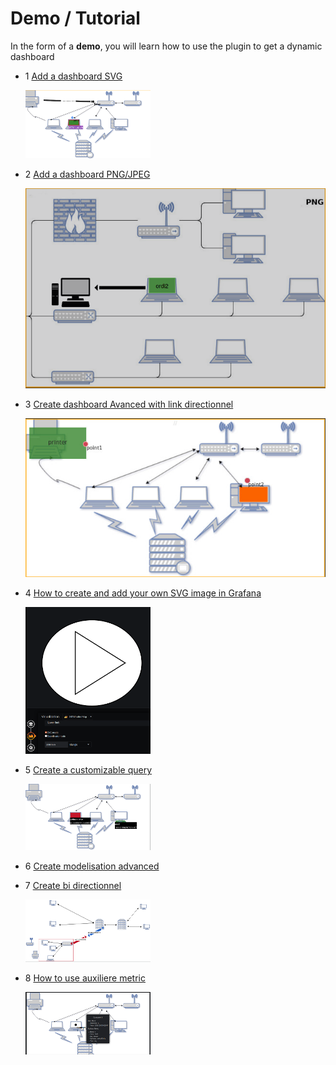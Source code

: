  
# Demo / Tutorial

In the form of a **demo**, you will learn how to use the plugin to get a dynamic dashboard


- 1 [Add a dashboard SVG](tutorial1.md)

    ![demo1](../../screenshots/demo/demo1.png)

- 2 [Add a dashboard PNG/JPEG](tutorial2.md)

    ![demo2](../../screenshots/demo/demo2.png)
    
- 3 [Create dashboard Avanced with link directionnel](tutorial3.md)

    ![demo3](../../screenshots/demo/demo3.jpg)

- 4 [How to create and add your own SVG image in Grafana](tutorial4.md)

    ![demo4](../../screenshots/demo/demo4.png)

- 5 [Create a customizable query](tutorial5.md)

    ![demo5](../../screenshots/demo/demo5.png)

- 6 [Create modelisation advanced](tutorial6.md)


- 7 [Create bi directionnel](tutorial7.md)

    ![demo7](../../screenshots/demo/demo7.png)

- 8 [How to use auxiliere metric](tutorial8.md)


    ![demo8](../../screenshots/demo/demo8.png)


